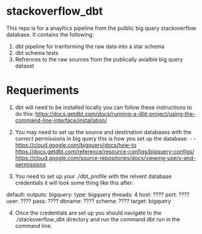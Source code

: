 # stackoverflow_dbt

This repo is for a anayltics pipeline from the pulblic big query stackoverflow database. It contains the following:
1. dbt pipeline for tranforming the raw data into a star schema
2. dbt schema tests
3. Refrences to the raw sources from the publically avialble big query dataset 

# Requeriments
1. dbt will need to be installed locally you can follow these instructions to do this: https://docs.getdbt.com/docs/running-a-dbt-project/using-the-command-line-interface/installation/

2. You may need to set up the source and destination databases with the correct permissions in big query this is how you set up the database: - - https://cloud.google.com/bigquery/docs/how-to
https://docs.getdbt.com/reference/resource-configs/bigquery-configs/
https://cloud.google.com/source-repositories/docs/viewing-users-and-permissions

3. You need to set up your ./dbt_profile with the relvent database credentials it will look some thing like this after:

default:
  outputs:
   bigquery:
    type: bigquery
     threads: 4
     host: ????
     port: ????
     user: ????
     pass: ????
     dbname: ????
     schema: ????
   target: bigquery
   
 4. Once the credentials are set up you should navigate to the ./stackoverflow_dbt directory and run the command dbt run in the command line.
 
